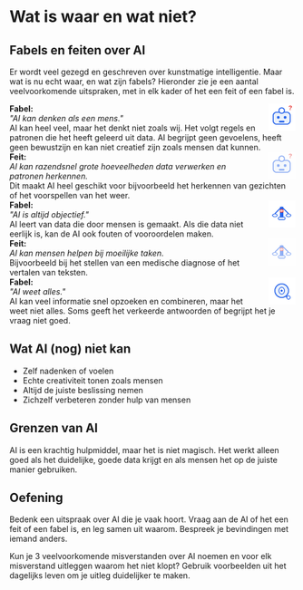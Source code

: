 # Wat is waar en wat niet?

## Fabels en feiten over AI

Er wordt veel gezegd en geschreven over kunstmatige intelligentie. Maar wat is nu echt waar, en wat zijn fabels? Hieronder zie je een aantal veelvoorkomende uitspraken, met in elk kader of het een feit of een fabel is.

<div class="matrix-cell fabel">
  <img src="/static/images/robot_vraagteken.svg" alt="Robot met vraagteken" width="48" style="float:right;margin-left:1em;"/>
  <strong>Fabel:</strong><br>
  <em>"AI kan denken als een mens."</em>
  <div class="matrix-uitleg">
    AI kan heel veel, maar het denkt niet zoals wij. Het volgt regels en patronen die het heeft geleerd uit data. AI begrijpt geen gevoelens, heeft geen bewustzijn en kan niet creatief zijn zoals mensen dat kunnen.
  </div>
</div>

<div class="matrix-cell feit">
  <img src="/static/images/robot_vraagteken.svg" alt="Robot met vraagteken" width="48" style="float:right;margin-left:1em;opacity:0.5;"/>
  <strong>Feit:</strong><br>
  <em>AI kan razendsnel grote hoeveelheden data verwerken en patronen herkennen.</em>
  <div class="matrix-uitleg">
    Dit maakt AI heel geschikt voor bijvoorbeeld het herkennen van gezichten of het voorspellen van het weer.
  </div>
</div>

<div class="matrix-cell fabel">
  <img src="/static/images/ai_weegschaal.svg" alt="AI weegschaal" width="48" style="float:right;margin-left:1em;"/>
  <strong>Fabel:</strong><br>
  <em>"AI is altijd objectief."</em>
  <div class="matrix-uitleg">
    AI leert van data die door mensen is gemaakt. Als die data niet eerlijk is, kan de AI ook fouten of vooroordelen maken.
  </div>
</div>

<div class="matrix-cell feit">
  <img src="/static/images/ai_weegschaal.svg" alt="AI weegschaal" width="48" style="float:right;margin-left:1em;opacity:0.5;"/>
  <strong>Feit:</strong><br>
  <em>AI kan mensen helpen bij moeilijke taken.</em>
  <div class="matrix-uitleg">
    Bijvoorbeeld bij het stellen van een medische diagnose of het vertalen van teksten.
  </div>
</div>

<div class="matrix-cell fabel">
  <img src="/static/images/ai_vergrootglas.svg" alt="AI met vergrootglas" width="48" style="float:right;margin-left:1em;"/>
  <strong>Fabel:</strong><br>
  <em>"AI weet alles."</em>
  <div class="matrix-uitleg">
    AI kan veel informatie snel opzoeken en combineren, maar het weet niet alles. Soms geeft het verkeerde antwoorden of begrijpt het je vraag niet goed.
  </div>
</div>

## Wat AI (nog) niet kan

- Zelf nadenken of voelen
- Echte creativiteit tonen zoals mensen
- Altijd de juiste beslissing nemen
- Zichzelf verbeteren zonder hulp van mensen

## Grenzen van AI

AI is een krachtig hulpmiddel, maar het is niet magisch. Het werkt alleen goed als het duidelijke, goede data krijgt en als mensen het op de juiste manier gebruiken.

## Oefening

Bedenk een uitspraak over AI die je vaak hoort. Vraag aan de AI of het een feit of een fabel is, en leg samen uit waarom. Bespreek je bevindingen met iemand anders.

<div class="ai-voorbeeld">
Kun je 3 veelvoorkomende misverstanden over AI noemen en voor elk misverstand uitleggen waarom het niet klopt? Gebruik voorbeelden uit het dagelijks leven om je uitleg duidelijker te maken.
</div> 